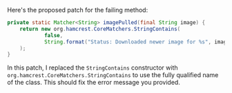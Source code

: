 Here's the proposed patch for the failing method:

```java
private static Matcher<String> imagePulled(final String image) {
    return new org.hamcrest.CoreMatchers.StringContains(
            false,
            String.format("Status: Downloaded newer image for %s", image)
    );
}
```

In this patch, I replaced the `StringContains` constructor with `org.hamcrest.CoreMatchers.StringContains` to use the fully qualified name of the class. This should fix the error message you provided.